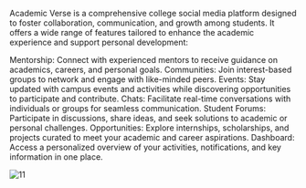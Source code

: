 Academic Verse is a comprehensive college social media platform designed to foster collaboration, communication, and growth among students. It offers a wide range of features tailored to enhance the academic experience and support personal development:

Mentorship: Connect with experienced mentors to receive guidance on academics, careers, and personal goals.
Communities: Join interest-based groups to network and engage with like-minded peers.
Events: Stay updated with campus events and activities while discovering opportunities to participate and contribute.
Chats: Facilitate real-time conversations with individuals or groups for seamless communication.
Student Forums: Participate in discussions, share ideas, and seek solutions to academic or personal challenges.
Opportunities: Explore internships, scholarships, and projects curated to meet your academic and career aspirations.
Dashboard: Access a personalized overview of your activities, notifications, and key information in one place.

![11](https://github.com/user-attachments/assets/f812a3f3-c405-49c6-ae6e-44b19bbad5c7)
